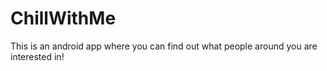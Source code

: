 ChillWithMe
===========

This is an android app where you can find out what people around you are interested in! 
